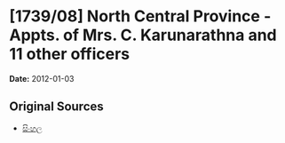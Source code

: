 # [1739/08] North Central Province - Appts. of Mrs. C. Karunarathna and 11 other officers

**Date:** 2012-01-03

## Original Sources

- [සිංහල](https://documents.gov.lk/view/extra-gazettes/2012/1/1739-08_S.pdf)
